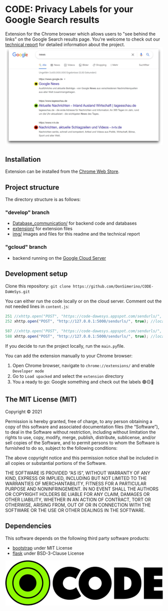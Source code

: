 # CODE: Privacy Labels for your Google Search results
Extension for the Chrome browser which allows users to "see behind the links" on the Google Search results page.
You're welcome to check out our [technical report](Technical_Report.md) for detailed information about the project.
![title](img/labels_in_action.png)
## Installation
Extension can be installed from the [Chrome Web Store](https://chrome.google.com/webstore/detail/cookie-decliner/pfgokjomcikflphieccllalibiejlcde?hl=de&authuser=0).

## Project structure
The directory structure is as follows:
### "develop" branch
* [Database_communication/](https://github.com/DonSimerino/CODE-DaWeSys/tree/develop/Database_communication) for backend code and databases
* [extension/](https://github.com/DonSimerino/CODE-DaWeSys/tree/develop/extension) for extension files
* [img/](https://github.com/DonSimerino/CODE-DaWeSys/tree/develop/img) images and files for this readme and the technical report
### "gcloud" branch
* backend running on the [Google Cloud Server](https://code-dawesys.appspot.com)

## Development setup
Clone this repository:
```git clone https://github.com/DonSimerino/CODE-DaWeSys.git```

You can either run the code locally or on the cloud server. Comment out the not needed lines in `content.js`:
```javascript
251 //xhttp.open("POST", "https://code-dawesys.appspot.com/sendurls/", true); //Google Cloud
252 xhttp.open("POST", "http://127.0.0.1:5000/sendurls/", true); //local
```
```javascript
587 //xhttp.open("POST", "https://code-dawesys.appspot.com/sendurls/", true); //Google Cloud
588 xhttp.open("POST", "http://127.0.0.1:5000/sendurls/", true); //local
```
If you decide to run the project locally, run the `main.py`file.

You can add the extension manually to your Chrome browser:
1. Open Chrome browser, navigate to `chrome://extensions/` and enable `Developer mode`
2. Go to `Load upacked` and select the `extension` directory
3. You a ready to go: Google something and check out the labels 🟢🟡🔴

## The MIT License (MIT)
Copyright © 2021

Permission is hereby granted, free of charge, to any person obtaining a copy of this software and associated documentation files (the “Software”), to deal in the Software without restriction, including without limitation the rights to use, copy, modify, merge, publish, distribute, sublicense, and/or sell copies of the Software, and to permit persons to whom the Software is furnished to do so, subject to the following conditions:

The above copyright notice and this permission notice shall be included in all copies or substantial portions of the Software.

THE SOFTWARE IS PROVIDED “AS IS”, WITHOUT WARRANTY OF ANY KIND, EXPRESS OR IMPLIED, INCLUDING BUT NOT LIMITED TO THE WARRANTIES OF MERCHANTABILITY, FITNESS FOR A PARTICULAR PURPOSE AND NONINFRINGEMENT. IN NO EVENT SHALL THE AUTHORS OR COPYRIGHT HOLDERS BE LIABLE FOR ANY CLAIM, DAMAGES OR OTHER LIABILITY, WHETHER IN AN ACTION OF CONTRACT, TORT OR OTHERWISE, ARISING FROM, OUT OF OR IN CONNECTION WITH THE SOFTWARE OR THE USE OR OTHER DEALINGS IN THE SOFTWARE.

## Dependencies
This software depends on the following third party software products:

* [bootstrap](https://github.com/twbs/bootstrap.git) under MIT License
* [flask](https://github.com/pallets/flask.git) under BSD-3-Clause License

![code_logo](img/logos_icons_code.001.png)
